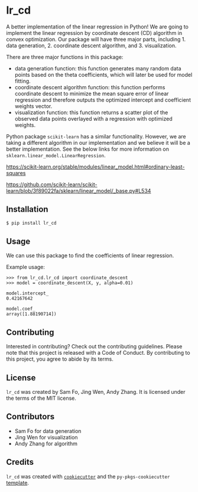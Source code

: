 # lr_cd

A better implementation of the linear regression in Python! We are going to implement the linear regression by coordinate descent (CD) algorithm in convex optimization. Our package will have three major parts, including 1. data generation, 2. coordinate descent algorithm, and 3. visualization.


There are three major functions in this package:
- data generation function: this function generates many random data points based on the theta coefficients, which will later be used for model fitting.
- coordinate descent algorithm function: this function performs coordinate descent to minimize the mean square error of linear regression and therefore outputs the optimized intercept and coefficient weights vector.
- visualization function: this function returns a scatter plot of the observed data points overlayed with a regression with optimized weights.


Python package `scikit-learn` has a similar functionality. However, we are taking a different algorithm in our implementation and we believe it will be a better implementation. See the below links for more information on `sklearn.linear_model.LinearRegression`.

https://scikit-learn.org/stable/modules/linear_model.html#ordinary-least-squares

https://github.com/scikit-learn/scikit-learn/blob/3f89022fa/sklearn/linear_model/_base.py#L534


## Installation

```bash
$ pip install lr_cd
```

## Usage

We can use this package to find the coefficients of linear regression.

Example usage:
```
>>> from lr_cd.lr_cd import coordinate_descent
>>> model = coordinate_descent(X, y, alpha=0.01)
```

```
model.intercept_
0.42167642

model.coef_
array([1.88190714])
```

## Contributing

Interested in contributing? Check out the contributing guidelines. Please note that this project is released with a Code of Conduct. By contributing to this project, you agree to abide by its terms.

## License

`lr_cd` was created by Sam Fo, Jing Wen, Andy Zhang. It is licensed under the terms of the MIT license.

## Contributors

- Sam Fo for data generation
- Jing Wen for visualization
- Andy Zhang for algorithm



## Credits

`lr_cd` was created with [`cookiecutter`](https://cookiecutter.readthedocs.io/en/latest/) and the `py-pkgs-cookiecutter` [template](https://github.com/py-pkgs/py-pkgs-cookiecutter).
